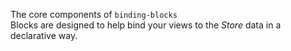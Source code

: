 The core components of `binding-blocks`<br />
Blocks are designed to help bind your views to the _Store_ data in a declarative way.
